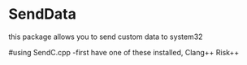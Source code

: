 # SendData
this package allows you to send custom data to system32


#using SendC.cpp 
  -first have one of these installed,
       Clang++ 
       Risk++
